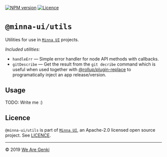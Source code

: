 [![NPM version](https://img.shields.io/npm/v/@minna-ui/utils.svg)](https://www.npmjs.com/package/@minna-ui/utils)
[![Licence](https://img.shields.io/npm/l/@minna-ui/utils.svg)](https://github.com/WeAreGenki/minna-ui/blob/master/LICENCE)

# `@minna-ui/utils`

Utilities for use in [`Minna UI`](https://github.com/WeAreGenki/minna-ui) projects.

_Included utilities:_

- `handleErr` — Simple error handler for node API methods with callbacks.
- `gitDescribe` — Get the result from the `git decribe` command which is useful when used together with [@rollup/plugin-replace](https://github.com/rollup/plugins/tree/master/packages/replace) to programatically inject an app release/version.

## Usage

TODO: Write me :)

## Licence

`@minna-ui/utils` is part of [`Minna UI`](https://github.com/WeAreGenki/minna-ui), an Apache-2.0 licensed open source project. See [LICENCE](https://github.com/WeAreGenki/minna-ui/blob/master/LICENCE).

---

© 2019 [We Are Genki](https://wearegenki.com)
